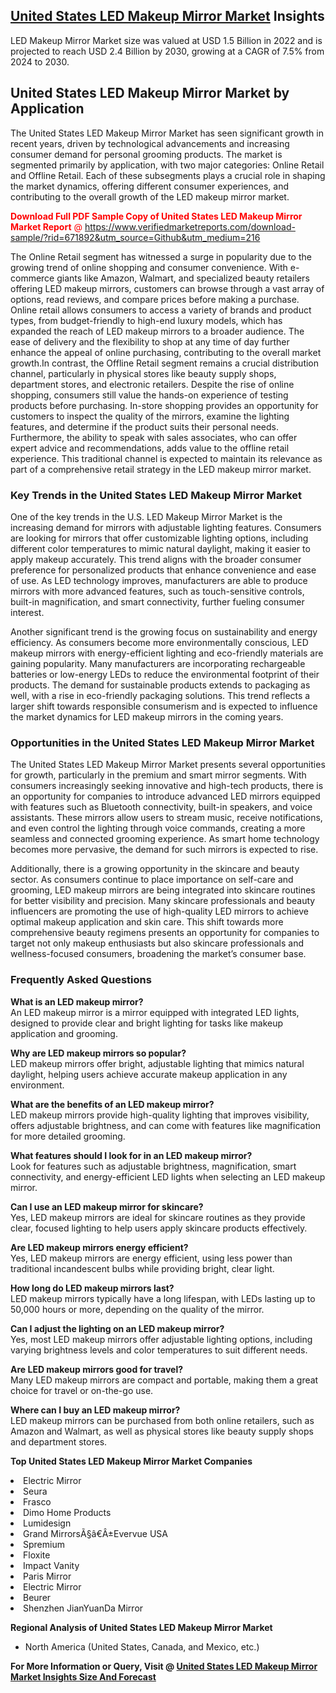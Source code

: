 <h2><a href="https://www.verifiedmarketreports.com/download-sample/?rid=671892&amp;utm_source=Github&amp;utm_medium=216" target="_blank">United States LED Makeup Mirror Market</a> Insights</h2><p>LED Makeup Mirror Market size was valued at USD 1.5 Billion in 2022 and is projected to reach USD 2.4 Billion by 2030, growing at a CAGR of 7.5% from 2024 to 2030.</p><p><h2>United States LED Makeup Mirror Market by Application</h2><p>The United States LED Makeup Mirror Market has seen significant growth in recent years, driven by technological advancements and increasing consumer demand for personal grooming products. The market is segmented primarily by application, with two major categories: Online Retail and Offline Retail. Each of these subsegments plays a crucial role in shaping the market dynamics, offering different consumer experiences, and contributing to the overall growth of the LED makeup mirror market. <p><span class=""><span style="color: #ff0000;"><strong>Download Full PDF Sample Copy of United States LED Makeup Mirror Market Report</strong> @ </span><a href="https://www.verifiedmarketreports.com/download-sample/?rid=671892&amp;utm_source=Github&amp;utm_medium=216" target="_blank">https://www.verifiedmarketreports.com/download-sample/?rid=671892&amp;utm_source=Github&amp;utm_medium=216</a></span></p>The Online Retail segment has witnessed a surge in popularity due to the growing trend of online shopping and consumer convenience. With e-commerce giants like Amazon, Walmart, and specialized beauty retailers offering LED makeup mirrors, customers can browse through a vast array of options, read reviews, and compare prices before making a purchase. Online retail allows consumers to access a variety of brands and product types, from budget-friendly to high-end luxury models, which has expanded the reach of LED makeup mirrors to a broader audience. The ease of delivery and the flexibility to shop at any time of day further enhance the appeal of online purchasing, contributing to the overall market growth.In contrast, the Offline Retail segment remains a crucial distribution channel, particularly in physical stores like beauty supply shops, department stores, and electronic retailers. Despite the rise of online shopping, consumers still value the hands-on experience of testing products before purchasing. In-store shopping provides an opportunity for customers to inspect the quality of the mirrors, examine the lighting features, and determine if the product suits their personal needs. Furthermore, the ability to speak with sales associates, who can offer expert advice and recommendations, adds value to the offline retail experience. This traditional channel is expected to maintain its relevance as part of a comprehensive retail strategy in the LED makeup mirror market.<h3>Key Trends in the United States LED Makeup Mirror Market</h3><p>One of the key trends in the U.S. LED Makeup Mirror Market is the increasing demand for mirrors with adjustable lighting features. Consumers are looking for mirrors that offer customizable lighting options, including different color temperatures to mimic natural daylight, making it easier to apply makeup accurately. This trend aligns with the broader consumer preference for personalized products that enhance convenience and ease of use. As LED technology improves, manufacturers are able to produce mirrors with more advanced features, such as touch-sensitive controls, built-in magnification, and smart connectivity, further fueling consumer interest.</p><p>Another significant trend is the growing focus on sustainability and energy efficiency. As consumers become more environmentally conscious, LED makeup mirrors with energy-efficient lighting and eco-friendly materials are gaining popularity. Many manufacturers are incorporating rechargeable batteries or low-energy LEDs to reduce the environmental footprint of their products. The demand for sustainable products extends to packaging as well, with a rise in eco-friendly packaging solutions. This trend reflects a larger shift towards responsible consumerism and is expected to influence the market dynamics for LED makeup mirrors in the coming years.</p><h3>Opportunities in the United States LED Makeup Mirror Market</h3><p>The United States LED Makeup Mirror Market presents several opportunities for growth, particularly in the premium and smart mirror segments. With consumers increasingly seeking innovative and high-tech products, there is an opportunity for companies to introduce advanced LED mirrors equipped with features such as Bluetooth connectivity, built-in speakers, and voice assistants. These mirrors allow users to stream music, receive notifications, and even control the lighting through voice commands, creating a more seamless and connected grooming experience. As smart home technology becomes more pervasive, the demand for such mirrors is expected to rise.</p><p>Additionally, there is a growing opportunity in the skincare and beauty sector. As consumers continue to place importance on self-care and grooming, LED makeup mirrors are being integrated into skincare routines for better visibility and precision. Many skincare professionals and beauty influencers are promoting the use of high-quality LED mirrors to achieve optimal makeup application and skin care. This shift towards more comprehensive beauty regimens presents an opportunity for companies to target not only makeup enthusiasts but also skincare professionals and wellness-focused consumers, broadening the market’s consumer base.</p><h3>Frequently Asked Questions</h3><p><strong>What is an LED makeup mirror?</strong><br>An LED makeup mirror is a mirror equipped with integrated LED lights, designed to provide clear and bright lighting for tasks like makeup application and grooming.</p><p><strong>Why are LED makeup mirrors so popular?</strong><br>LED makeup mirrors offer bright, adjustable lighting that mimics natural daylight, helping users achieve accurate makeup application in any environment.</p><p><strong>What are the benefits of an LED makeup mirror?</strong><br>LED makeup mirrors provide high-quality lighting that improves visibility, offers adjustable brightness, and can come with features like magnification for more detailed grooming.</p><p><strong>What features should I look for in an LED makeup mirror?</strong><br>Look for features such as adjustable brightness, magnification, smart connectivity, and energy-efficient LED lights when selecting an LED makeup mirror.</p><p><strong>Can I use an LED makeup mirror for skincare?</strong><br>Yes, LED makeup mirrors are ideal for skincare routines as they provide clear, focused lighting to help users apply skincare products effectively.</p><p><strong>Are LED makeup mirrors energy efficient?</strong><br>Yes, LED makeup mirrors are energy efficient, using less power than traditional incandescent bulbs while providing bright, clear light.</p><p><strong>How long do LED makeup mirrors last?</strong><br>LED makeup mirrors typically have a long lifespan, with LEDs lasting up to 50,000 hours or more, depending on the quality of the mirror.</p><p><strong>Can I adjust the lighting on an LED makeup mirror?</strong><br>Yes, most LED makeup mirrors offer adjustable lighting options, including varying brightness levels and color temperatures to suit different needs.</p><p><strong>Are LED makeup mirrors good for travel?</strong><br>Many LED makeup mirrors are compact and portable, making them a great choice for travel or on-the-go use.</p><p><strong>Where can I buy an LED makeup mirror?</strong><br>LED makeup mirrors can be purchased from both online retailers, such as Amazon and Walmart, as well as physical stores like beauty supply shops and department stores.</p></p><p><strong>Top United States LED Makeup Mirror Market Companies</strong></p><div data-test-id=""><p><li>Electric Mirror</li><li> Seura</li><li> Frasco</li><li> Dimo Home Products</li><li> Lumidesign</li><li> Grand MirrorsÃ§â€Â±Evervue USA</li><li> Spremium</li><li> Floxite</li><li> Impact Vanity</li><li> Paris Mirror</li><li> Electric Mirror</li><li> Beurer</li><li> Shenzhen JianYuanDa Mirror</li></p><div><strong>Regional Analysis of&nbsp;United States LED Makeup Mirror Market</strong></div><ul><li dir="ltr"><p dir="ltr">North America&nbsp;(United States, Canada, and Mexico, etc.)</p></li></ul><p><strong>For More Information or Query, Visit @&nbsp;</strong><strong><a href="https://www.verifiedmarketreports.com/product/led-makeup-mirror-market/?utm_source=Github&amp;utm_medium=216" target="_blank">United States LED Makeup Mirror Market Insights Size And Forecast</a></strong></p></div>
